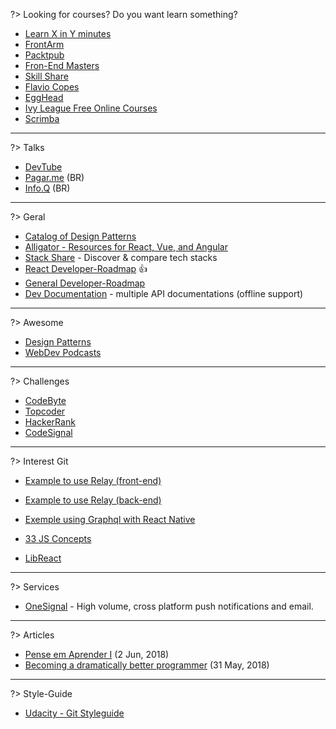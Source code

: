 ?> Looking for courses? Do you want learn something?

- [Learn X in Y minutes](https://github.com/adambard/learnxinyminutes-docs)
- [FrontArm](https://frontarm.com/)
- [Packtpub](https://www.packtpub.com/)
- [Fron-End Masters](https://frontendmasters.com/courses/)
- [Skill Share](https://www.skillshare.com)
- [Flavio Copes](https://flaviocopes.com/)
- [EggHead](https://egghead.io/)
- [Ivy League Free Online Courses](https://medium.freecodecamp.org/ivy-league-free-online-courses-a0d7ae675869)
- [Scrimba](https://scrimba.com/)

---

?> Talks

- [DevTube](https://dev.tube/)
- [Pagar.me](https://www.youtube.com/channel/UCNhSCufrcOMeFvzEM7tt9Lw/videos) (BR)
- [Info.Q](https://www.infoq.com/br/presentations?utm_source=infoq&utm_medium=breadcrumbs_feature&utm_campaign=breadcrumbs) (BR)

---

?> Geral

- [Catalog of Design Patterns](https://refactoring.guru/design-patterns/catalog)
- [Alligator - Resources for React, Vue, and Angular](https://alligator.io/resources/)
- [Stack Share](https://stackshare.io/) - Discover & compare tech stacks
- [React Developer-Roadmap](https://github.com/adam-golab/react-developer-roadmap) :thumbsup:
- [General Developer-Roadmap](https://github.com/kamranahmedse/developer-roadmap)
- [Dev Documentation](https://devdocs.io) - multiple API documentations (offline support)

---

?> Awesome

- [Design Patterns](https://github.com/DovAmir/awesome-design-patterns)
- [WebDev Podcasts](https://github.com/vernonk/webdev-podcasts)

---

?> Challenges

- [CodeByte](https://www.coderbyte.com/challenges)
- [Topcoder](https://www.topcoder.com/)
- [HackerRank](https://www.hackerrank.com/)
- [CodeSignal](https://codesignal.com/)


---

?> Interest Git

- [Example to use Relay (front-end)](https://github.com/Bastiani/jusbrasil-challenge-backend)
- [Example to use Relay (back-end)](https://github.com/Bastiani/jusbrasil-challenge-frontend)
- [Exemple using Graphql with React Native](https://github.com/Thomazella/rn-zero-hero)

- [33 JS Concepts](https://github.com/leonardomso/33-js-concepts)
- [LibReact](https://github.com/streamich/libreact)

---

?> Services

- [OneSignal](https://onesignal.com/) - High volume, cross platform push notifications and email.

---

?> Articles

- [Pense em Aprender I](https://medium.com/@ferreiradev/pense-em-aprender-parte-1-os-3-n%C3%ADveis-do-saber-2e7cf5d8024a) (2 Jun, 2018)
- [Becoming a dramatically better programmer](https://recurse.henrystanley.com/post/better/) (31 May, 2018)

---

?> Style-Guide

- [Udacity - Git Styleguide](https://udacity.github.io/git-styleguide/)
